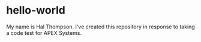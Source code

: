 # hello-world
My name is Hal Thompson. I've created this repository in response to taking a code test for APEX Systems.
